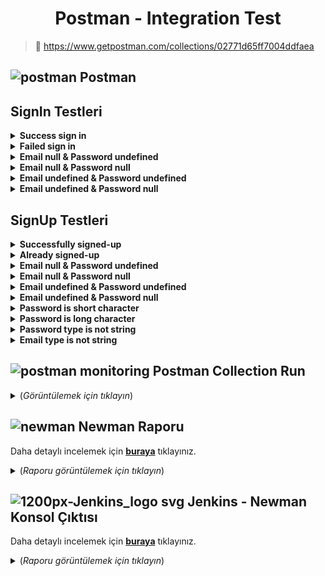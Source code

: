 <h1 align="center"> <b>Postman - Integration Test</b> </h1>

> 🔗  https://www.getpostman.com/collections/02771d65ff7004ddfaea

 ## ![postman](https://user-images.githubusercontent.com/35347777/147509734-b58b6d8d-1780-4d9b-8c4f-ffcb545d3a1d.png) Postman


## SignIn Testleri

<details>
    <summary><strong>Success sign in</strong></summary>

--------
 
Responses durumlarında başarılı işlemin 200 dönmesi gerektiği söylenmiş ama işlem 201 Created olarak geliyor. Bu yüzden testi fail olarak aldım.
 
![Success_signinv2](https://user-images.githubusercontent.com/35347777/149654893-b4e1a464-4990-49ac-b88d-6b23458c75b1.PNG) 

```javascript
const response = pm.response;

const actualResponse = response.json();
var size = Object.keys(actualResponse).length;  
var responsLimit = 1000; 
var responseTime = response.responseTime; 
 
pm.environment.set("UserAccessToken",actualResponse.access_token);
 
pm.test("Response control", function () { 
  pm.expect(response.to.have.status(200));
  pm.expect(response.to.be.withBody);
  pm.expect(response.to.be.json);
  pm.expect(pm.response.to.have.jsonBody('access_token'));
}); 
 
tests["Size control"] = size == 1;   
tests["Access token type control"] = typeof(actualResponse.access_token) === "string";
  

pm.test("Status code name has string", () => {
  pm.expect(response.to.have.status("OK")); 
});
  

pm.test("Response should not be error", function () { 
    pm.expect(response.to.not.be.error); 
}); 

pm.test("Check response time", () => {  
  if (responseTime > responsLimit) {       
    console.log("Response time was longer than " + responsLimit + " ms " + "(" + responseTime + " ms)" + " / Response Date: " + pm.response.headers.get("Date"));
  }
  pm.expect(responseTime).to.be.below(responsLimit); 
});
 
 pm.test("Response has charset in content-type header", function () {
    pm.expect(pm.response.to.have.header("Content-Type"));
    pm.expect(pm.response.to.have.header('Content-Type', 'application/json; charset=utf-8'));
});
```
</details>

<details>
    <summary><strong>Failed sign in</strong></summary>

--------
  
![Failed_signin](https://user-images.githubusercontent.com/35347777/149537722-ad32a73f-dd66-4537-b2f4-817c96b2a42c.PNG) 

```javascript
const response = pm.response;

const actualResponse = response.json();
var size = Object.keys(actualResponse).length;  
var responsLimit = 1000; 
var responseTime = response.responseTime; 
 
pm.environment.set("UserAccessToken",actualResponse.access_token);
 

tests["Size control"] = size == 2;   
tests["Status code type control"] = typeof(actualResponse.statusCode) === "number";
tests["Message type control"] = typeof(actualResponse.message[0]) === "string"; 


pm.test("Response control", function () { 
  pm.expect(response.to.have.status(401));
  pm.expect(pm.response.to.have.jsonBody('message'));
  pm.expect(pm.response.to.have.jsonBody('statusCode')); 
  
  pm.expect(response.to.be.withBody);
  pm.expect(response.to.be.json);
}); 

var expectedResponse= (
            "Unauthorized"
);
   
pm.test("Check response is true", () => {
    pm.expect(actualResponse.message).to.eql(expectedResponse); 
});
 
  

pm.test("Status code name has string", () => {
  pm.expect(response.to.have.status("Unauthorized")); 
  console.log("Error: Unauthorized" +"\n"
                +"Message Error: "+actualResponse.message); 
});
   
pm.test("Response should be error", function () { 
    pm.expect(response.to.be.error); 
}); 

pm.test("Check response time", () => {  
  if (responseTime > responsLimit) {       
    console.log("Response time was longer than " + responsLimit + " ms " + "(" + responseTime + " ms)" + " / Response Date: " + pm.response.headers.get("Date"));
  }
  pm.expect(responseTime).to.be.below(responsLimit); 
});
 
 pm.test("Response has charset in content-type header", function () {
    pm.expect(pm.response.to.have.header("Content-Type"));
    pm.expect(pm.response.to.have.header('Content-Type', 'application/json; charset=utf-8'));
});
```
</details>
  
<details>
    <summary><strong>Email null & Password undefined</strong></summary>

--------
   
![Email null   Password undefined](https://user-images.githubusercontent.com/35347777/149538446-700e6f14-406b-4cb0-9339-77c4dddc6c07.PNG)

```javascript
const response = pm.response;

const actualResponse = response.json();
var size = Object.keys(actualResponse).length;  
var responsLimit = 1000; 
var responseTime = response.responseTime; 
 
pm.environment.set("UserAccessToken",actualResponse.access_token);
 

tests["Size control"] = size == 2;   
tests["Status code type control"] = typeof(actualResponse.statusCode) === "number";
tests["Message type control"] = typeof(actualResponse.message[0]) === "string"; 


pm.test("Response control", function () { 
  pm.expect(response.to.have.status(401));
  pm.expect(pm.response.to.have.jsonBody('message'));
  pm.expect(pm.response.to.have.jsonBody('statusCode')); 
  
  pm.expect(response.to.be.withBody);
  pm.expect(response.to.be.json);
}); 

var expectedResponse= (
            "Unauthorized"
);
   
pm.test("Check response is true", () => {
    pm.expect(actualResponse.message).to.eql(expectedResponse); 
});
 
  
pm.test("Status code name has string", () => {
  pm.expect(response.to.have.status("Unauthorized")); 
  console.log("Error: Unauthorized" +"\n"
                +"Message Error: "+actualResponse.message); 
});
   
pm.test("Response should be error", function () { 
    pm.expect(response.to.be.error); 
}); 

pm.test("Check response time", () => {  
  if (responseTime > responsLimit) {       
    console.log("Response time was longer than " + responsLimit + " ms " + "(" + responseTime + " ms)" + " / Response Date: " + pm.response.headers.get("Date"));
  }
  pm.expect(responseTime).to.be.below(responsLimit); 
});
 
 pm.test("Response has charset in content-type header", function () {
    pm.expect(pm.response.to.have.header("Content-Type"));
    pm.expect(pm.response.to.have.header('Content-Type', 'application/json; charset=utf-8'));
});
```
</details>

<details>
    <summary><strong>Email null & Password null</strong></summary>

--------
    
![Email null   Password null](https://user-images.githubusercontent.com/35347777/149538577-bf949458-1aeb-44ee-9557-9e627af450bf.PNG)

```javascript
const response = pm.response;

const actualResponse = response.json();
var size = Object.keys(actualResponse).length;  
var responsLimit = 1000; 
var responseTime = response.responseTime; 
 
pm.environment.set("UserAccessToken",actualResponse.access_token);
 

tests["Size control"] = size == 2;   
tests["Status code type control"] = typeof(actualResponse.statusCode) === "number";
tests["Message type control"] = typeof(actualResponse.message[0]) === "string"; 


pm.test("Response control", function () { 
  pm.expect(response.to.have.status(401));
  pm.expect(pm.response.to.have.jsonBody('message'));
  pm.expect(pm.response.to.have.jsonBody('statusCode')); 
  
  pm.expect(response.to.be.withBody);
  pm.expect(response.to.be.json);
}); 

var expectedResponse= (
            "Unauthorized"
);
   
pm.test("Check response is true", () => {
    pm.expect(actualResponse.message).to.eql(expectedResponse); 
});
 
  

pm.test("Status code name has string", () => {
  pm.expect(response.to.have.status("Unauthorized")); 
  console.log("Error: Unauthorized" +"\n"
                +"Message Error: "+actualResponse.message); 
});
   
pm.test("Response should be error", function () { 
    pm.expect(response.to.be.error); 
}); 

pm.test("Check response time", () => {  
  if (responseTime > responsLimit) {       
    console.log("Response time was longer than " + responsLimit + " ms " + "(" + responseTime + " ms)" + " / Response Date: " + pm.response.headers.get("Date"));
  }
  pm.expect(responseTime).to.be.below(responsLimit); 
});
 
 pm.test("Response has charset in content-type header", function () {
    pm.expect(pm.response.to.have.header("Content-Type"));
    pm.expect(pm.response.to.have.header('Content-Type', 'application/json; charset=utf-8'));
});
```
</details>

<details>
    <summary><strong>Email undefined & Password undefined</strong></summary>

--------
     
![Email undefined   Password undefined](https://user-images.githubusercontent.com/35347777/149538695-ef75b0f6-bf35-4cbd-968d-3b0b3f04ea4b.PNG)

```javascript
const response = pm.response;

const actualResponse = response.json();
var size = Object.keys(actualResponse).length;  
var responsLimit = 1000; 
var responseTime = response.responseTime; 
 
pm.environment.set("UserAccessToken",actualResponse.access_token);
 

tests["Size control"] = size == 2;   
tests["Status code type control"] = typeof(actualResponse.statusCode) === "number";
tests["Message type control"] = typeof(actualResponse.message[0]) === "string"; 


pm.test("Response control", function () { 
  pm.expect(response.to.have.status(401));
  pm.expect(pm.response.to.have.jsonBody('message'));
  pm.expect(pm.response.to.have.jsonBody('statusCode')); 
  
  pm.expect(response.to.be.withBody);
  pm.expect(response.to.be.json);
}); 

var expectedResponse= (
            "Unauthorized"
);
   
pm.test("Check response is true", () => {
    pm.expect(actualResponse.message).to.eql(expectedResponse); 
});
 
  

pm.test("Status code name has string", () => {
  pm.expect(response.to.have.status("Unauthorized")); 
  console.log("Error: Unauthorized" +"\n"
                +"Message Error: "+actualResponse.message); 
});
   
pm.test("Response should be error", function () { 
    pm.expect(response.to.be.error); 
}); 

pm.test("Check response time", () => {  
  if (responseTime > responsLimit) {       
    console.log("Response time was longer than " + responsLimit + " ms " + "(" + responseTime + " ms)" + " / Response Date: " + pm.response.headers.get("Date"));
  }
  pm.expect(responseTime).to.be.below(responsLimit); 
});
 
 pm.test("Response has charset in content-type header", function () {
    pm.expect(pm.response.to.have.header("Content-Type"));
    pm.expect(pm.response.to.have.header('Content-Type', 'application/json; charset=utf-8'));
});
```
</details>

<details>
    <summary><strong>Email undefined & Password null</strong></summary>

--------
     
![Email undefined   Password null](https://user-images.githubusercontent.com/35347777/149538826-e76b4fde-9ea5-4cda-9ab7-6167bc04ca6d.PNG)

```javascript
const response = pm.response;

const actualResponse = response.json();
var size = Object.keys(actualResponse).length;  
var responsLimit = 1000; 
var responseTime = response.responseTime; 
 
pm.environment.set("UserAccessToken",actualResponse.access_token);
 

tests["Size control"] = size == 2;   
tests["Status code type control"] = typeof(actualResponse.statusCode) === "number";
tests["Message type control"] = typeof(actualResponse.message[0]) === "string"; 


pm.test("Response control", function () { 
  pm.expect(response.to.have.status(401));
  pm.expect(pm.response.to.have.jsonBody('message'));
  pm.expect(pm.response.to.have.jsonBody('statusCode')); 
  
  pm.expect(response.to.be.withBody);
  pm.expect(response.to.be.json);
}); 

var expectedResponse= (
            "Unauthorized"
);
   
pm.test("Check response is true", () => {
    pm.expect(actualResponse.message).to.eql(expectedResponse); 
});
 
  

pm.test("Status code name has string", () => {
  pm.expect(response.to.have.status("Unauthorized")); 
  console.log("Error: Unauthorized" +"\n"
                +"Message Error: "+actualResponse.message); 
});
   
pm.test("Response should be error", function () { 
    pm.expect(response.to.be.error); 
}); 

pm.test("Check response time", () => {  
  if (responseTime > responsLimit) {       
    console.log("Response time was longer than " + responsLimit + " ms " + "(" + responseTime + " ms)" + " / Response Date: " + pm.response.headers.get("Date"));
  }
  pm.expect(responseTime).to.be.below(responsLimit); 
});
 
 pm.test("Response has charset in content-type header", function () {
    pm.expect(pm.response.to.have.header("Content-Type"));
    pm.expect(pm.response.to.have.header('Content-Type', 'application/json; charset=utf-8'));
});
```
</details>


## SignUp Testleri

<details>
    <summary><strong>Successfully signed-up</strong></summary>

--------
SignIn'deki durum benzeri, 201 döndüğü için fail olarak aldım.
 
![signup_successv2](https://user-images.githubusercontent.com/35347777/149654948-65a2df2b-d177-49b3-aef9-a646f770f2c5.PNG)

```javascript
const response = pm.response;

const actualResponse = response.json();
var size = Object.keys(actualResponse).length;  
var responsLimit = 1000; 
var responseTime = response.responseTime; 
 
pm.environment.set("UserAccessToken",actualResponse.access_token);
 
pm.test("Response control", function () { 
  pm.expect(response.to.have.status(200));
  pm.expect(response.to.be.withBody);
  pm.expect(response.to.be.json);
  pm.expect(pm.response.to.have.jsonBody('access_token'));
}); 
 
tests["Size control"] = size == 1;   
tests["Access token type control"] = typeof(actualResponse.access_token) === "string";
  

pm.test("Status code name has string", () => {
  pm.expect(response.to.have.status("OK")); 
});
   
pm.test("Response should not be error", function () { 
    pm.expect(response.to.not.be.error); 
}); 

pm.test("Check response time", () => {  
  if (responseTime > responsLimit) {       
    console.log("Response time was longer than " + responsLimit + " ms " + "(" + responseTime + " ms)" + " / Response Date: " + pm.response.headers.get("Date"));
  }
  pm.expect(responseTime).to.be.below(responsLimit); 
});
 
 pm.test("Response has charset in content-type header", function () {
    pm.expect(pm.response.to.have.header("Content-Type"));
    pm.expect(pm.response.to.have.header('Content-Type', 'application/json; charset=utf-8'));
});
```
</details>

<details>
    <summary><strong>Already signed-up</strong></summary>

--------
       
![Already signed-up](https://user-images.githubusercontent.com/35347777/149540646-26d9d66f-cf85-4843-bd1f-d36d70dfdab6.PNG)

```javascript
const response = pm.response;

const actualResponse = response.json();
var size = Object.keys(actualResponse).length;  
var responsLimit = 1000; 
var responseTime = response.responseTime; 
 
 
tests["Size control"] = size == 3;   
tests["Status code type control"] = typeof(actualResponse.statusCode) === "number";
tests["Message type control"] = typeof(actualResponse.message[0]) === "string";
tests["Error type control"] = typeof(actualResponse.error) === "string";


pm.test("Response control", function () { 
  pm.expect(response.to.have.status(409));
  pm.expect(pm.response.to.have.jsonBody('message'));
  pm.expect(pm.response.to.have.jsonBody('statusCode'));
  pm.expect(pm.response.to.have.jsonBody('error'));
  
  pm.expect(response.to.be.withBody);
  pm.expect(response.to.be.json);
}); 

var expectedResponse= (
            "User already exist!"
);
   
pm.test("Check response is true", () => {
    pm.expect(actualResponse.message).to.eql(expectedResponse); 
});
 
  

pm.test("Status code name has string", () => {
  pm.expect(response.to.have.status("Conflict")); 
  console.log("Error: Conflict" +"\n"
                +"Message Error: "+actualResponse.message); 
});
   
pm.test("Response should be error", function () { 
    pm.expect(response.to.be.error); 
}); 

pm.test("Check response time", () => {  
  if (responseTime > responsLimit) {       
    console.log("Response time was longer than " + responsLimit + " ms " + "(" + responseTime + " ms)" + " / Response Date: " + pm.response.headers.get("Date"));
  }
  pm.expect(responseTime).to.be.below(responsLimit); 
});
 
 pm.test("Response has charset in content-type header", function () {
    pm.expect(pm.response.to.have.header("Content-Type"));
    pm.expect(pm.response.to.have.header('Content-Type', 'application/json; charset=utf-8'));
});
```
</details>

<details>
    <summary><strong>Email null & Password undefined</strong></summary>

--------
        
![Email null   Password undefined](https://user-images.githubusercontent.com/35347777/149540814-e70c67cd-9c38-42d1-8947-bbc08f6de23e.PNG)

```javascript
const response = pm.response;

const actualResponse = response.json();
var size = Object.keys(actualResponse).length;  
var responsLimit = 1000; 
var responseTime = response.responseTime; 
 
 
tests["Size control"] = size == 3;   
tests["Status code type control"] = typeof(actualResponse.statusCode) === "number";
tests["Message type control"] = typeof(actualResponse.message[0]) === "string";
tests["Error type control"] = typeof(actualResponse.error) === "string";


pm.test("Response control", function () { 
  pm.expect(response.to.have.status(400));
  pm.expect(pm.response.to.have.jsonBody('message'));
  pm.expect(pm.response.to.have.jsonBody('statusCode'));
  pm.expect(pm.response.to.have.jsonBody('error'));
   
  pm.expect(response.to.be.withBody);
  pm.expect(response.to.be.json);
}); 

var expectedResponse= [
            "email should not be null or undefined",
            "email must be shorter than or equal to 100 characters",
            "email should not be empty",
            "email must be an email",
            "password should not be null or undefined",
            "password must be shorter than or equal to 20 characters",
            "password must be longer than or equal to 8 characters",
            "password should not be empty",
            "password must be a string"
];
   
pm.test("Check response is true", () => {
    for (var i = 0; i < expectedResponse.length; i++){
        pm.expect(actualResponse.message[i]).to.eql(expectedResponse[i]);  
    }
});

pm.test("Status code name has string", () => {
  pm.expect(response.to.have.status("Bad Request")); 
  console.log("Error: Bad Request" +"\n"
                +"Message Error: "+actualResponse.message); 
});
   
pm.test("Response should be error", function () { 
    pm.expect(response.to.be.error); 
}); 

pm.test("Check response time", () => {  
  if (responseTime > responsLimit) {       
    console.log("Response time was longer than " + responsLimit + " ms " + "(" + responseTime + " ms)" + " / Response Date: " + pm.response.headers.get("Date"));
  }
  pm.expect(responseTime).to.be.below(responsLimit); 
});
 
 pm.test("Response has charset in content-type header", function () {
    pm.expect(pm.response.to.have.header("Content-Type"));
    pm.expect(pm.response.to.have.header('Content-Type', 'application/json; charset=utf-8'));
});
```
</details>

<details>
    <summary><strong>Email null & Password null</strong></summary>

--------
         
![Email null   Password null](https://user-images.githubusercontent.com/35347777/149540923-9a73526f-91a2-4fed-8331-30a95b7ef2bc.PNG)

```javascript
const response = pm.response;

const actualResponse = response.json();
var size = Object.keys(actualResponse).length;  
var responsLimit = 1000; 
var responseTime = response.responseTime; 
 
 
tests["Size control"] = size == 3;   
tests["Status code type control"] = typeof(actualResponse.statusCode) === "number";
tests["Message type control"] = typeof(actualResponse.message[0]) === "string";
tests["Error type control"] = typeof(actualResponse.error) === "string";


pm.test("Response control", function () { 
  pm.expect(response.to.have.status(400));
  pm.expect(pm.response.to.have.jsonBody('message'));
  pm.expect(pm.response.to.have.jsonBody('statusCode'));
  pm.expect(pm.response.to.have.jsonBody('error'));
   
  pm.expect(response.to.be.withBody);
  pm.expect(response.to.be.json);
}); 

var expectedResponse= [
            "email should not be null or undefined",
            "email must be shorter than or equal to 100 characters",
            "email should not be empty",
            "email must be an email",
            "password should not be null or undefined",
            "password must be shorter than or equal to 20 characters",
            "password must be longer than or equal to 8 characters",
            "password should not be empty",
            "password must be a string"
];
   
pm.test("Check response is true", () => {
    for (var i = 0; i < expectedResponse.length; i++){
        pm.expect(actualResponse.message[i]).to.eql(expectedResponse[i]);  
    }
});
  

pm.test("Status code name has string", () => {
  pm.expect(response.to.have.status("Bad Request")); 
  console.log("Error: Bad Request" +"\n"
                +"Message Error: "+actualResponse.message); 
});
   
pm.test("Response should be error", function () { 
    pm.expect(response.to.be.error); 
}); 

pm.test("Check response time", () => {  
  if (responseTime > responsLimit) {       
    console.log("Response time was longer than " + responsLimit + " ms " + "(" + responseTime + " ms)" + " / Response Date: " + pm.response.headers.get("Date"));
  }
  pm.expect(responseTime).to.be.below(responsLimit); 
});
 
 pm.test("Response has charset in content-type header", function () {
    pm.expect(pm.response.to.have.header("Content-Type"));
    pm.expect(pm.response.to.have.header('Content-Type', 'application/json; charset=utf-8'));
});
```
</details>

<details>
    <summary><strong>Email undefined & Password undefined</strong></summary>

--------
          
![Email undefined   Password undefined](https://user-images.githubusercontent.com/35347777/149541098-b46ea2d2-5ada-4daf-952d-02f5ddf31538.PNG)

```javascript
const response = pm.response;

const actualResponse = response.json();
var size = Object.keys(actualResponse).length;  
var responsLimit = 1000; 
var responseTime = response.responseTime; 
 
 
tests["Size control"] = size == 3;   
tests["Status code type control"] = typeof(actualResponse.statusCode) === "number";
tests["Message type control"] = typeof(actualResponse.message[0]) === "string";
tests["Error type control"] = typeof(actualResponse.error) === "string";


pm.test("Response control", function () { 
  pm.expect(response.to.have.status(400));
  pm.expect(pm.response.to.have.jsonBody('message'));
  pm.expect(pm.response.to.have.jsonBody('statusCode'));
  pm.expect(pm.response.to.have.jsonBody('error'));
  
  pm.expect(response.to.be.withBody);
  pm.expect(response.to.be.json);
}); 
  
var expectedResponse= [
            "email should not be null or undefined",
            "email must be shorter than or equal to 100 characters",
            "email should not be empty",
            "email must be an email",
            "password should not be null or undefined",
            "password must be shorter than or equal to 20 characters",
            "password must be longer than or equal to 8 characters",
            "password should not be empty",
            "password must be a string"
];
   
pm.test("Check response is true", () => {
    for (var i = 0; i < expectedResponse.length; i++){
        pm.expect(actualResponse.message[i]).to.eql(expectedResponse[i]);  
    }
});

pm.test("Status code name has string", () => {
  pm.expect(response.to.have.status("Bad Request")); 
  console.log("Error: Bad Request" +"\n"
                +"Message Error: "+actualResponse.message); 
});
   
pm.test("Response should be error", function () { 
    pm.expect(response.to.be.error); 
}); 

pm.test("Check response time", () => {  
  if (responseTime > responsLimit) {       
    console.log("Response time was longer than " + responsLimit + " ms " + "(" + responseTime + " ms)" + " / Response Date: " + pm.response.headers.get("Date"));
  }
  pm.expect(responseTime).to.be.below(responsLimit); 
});
 
 pm.test("Response has charset in content-type header", function () {
    pm.expect(pm.response.to.have.header("Content-Type"));
    pm.expect(pm.response.to.have.header('Content-Type', 'application/json; charset=utf-8'));
});
```
</details>

<details>
    <summary><strong>Email undefined & Password null</strong></summary>

--------
           
![Email undefined   Password null](https://user-images.githubusercontent.com/35347777/149541204-b0b5732f-ccc8-44c5-8f46-53ffa06a1b5f.PNG)

```javascript
const response = pm.response;

const actualResponse = response.json();
var size = Object.keys(actualResponse).length;  
var responsLimit = 1000; 
var responseTime = response.responseTime; 
  
 
tests["Size control"] = size == 3;   
tests["Status code type control"] = typeof(actualResponse.statusCode) === "number";
tests["Message type control"] = typeof(actualResponse.message[0]) === "string";
tests["Error type control"] = typeof(actualResponse.error) === "string";
  
pm.test("Response control", function () { 
  pm.expect(response.to.have.status(400));
  pm.expect(pm.response.to.have.jsonBody('message'));
  pm.expect(pm.response.to.have.jsonBody('statusCode'));
  pm.expect(pm.response.to.have.jsonBody('error'));
  
  pm.expect(response.to.be.withBody);
  pm.expect(response.to.be.json);
}); 


var expectedResponse= [
            "email should not be null or undefined",
            "email must be shorter than or equal to 100 characters",
            "email should not be empty",
            "email must be an email",
            "password should not be null or undefined",
            "password must be shorter than or equal to 20 characters",
            "password must be longer than or equal to 8 characters",
            "password should not be empty",
            "password must be a string"
];
   
pm.test("Check response is true", () => {
    for (var i = 0; i < expectedResponse.length; i++){
        pm.expect(actualResponse.message[i]).to.eql(expectedResponse[i]);  
    }
});



pm.test("Status code name has string", () => {
  pm.expect(response.to.have.status("Bad Request")); 
  console.log("Error: Bad Request" +"\n"
                +"Message Error: "+actualResponse.message); 
});
   
pm.test("Response should be error", function () { 
    pm.expect(response.to.be.error); 
}); 

pm.test("Check response time", () => {  
  if (responseTime > responsLimit) {       
    console.log("Response time was longer than " + responsLimit + " ms " + "(" + responseTime + " ms)" + " / Response Date: " + pm.response.headers.get("Date"));
  }
  pm.expect(responseTime).to.be.below(responsLimit); 
});
 
 pm.test("Response has charset in content-type header", function () {
    pm.expect(pm.response.to.have.header("Content-Type"));
    pm.expect(pm.response.to.have.header('Content-Type', 'application/json; charset=utf-8'));
});
```
</details>

<details>
    <summary><strong>Password is short character</strong></summary>

--------
            
![Password is short character](https://user-images.githubusercontent.com/35347777/149541815-05e3beba-5563-45b0-98f6-12578276eef3.PNG)

```javascript
const response = pm.response;

const actualResponse = response.json();
var size = Object.keys(actualResponse).length;  
var responsLimit = 1000; 
var responseTime = response.responseTime; 
  

tests["Size control"] = size == 3;   
tests["Status code type control"] = typeof(actualResponse.statusCode) === "number";
tests["Message type control"] = typeof(actualResponse.message[0]) === "string";
tests["Error type control"] = typeof(actualResponse.error) === "string";


pm.test("Response control", function () { 
  pm.expect(response.to.have.status(400));
  pm.expect(pm.response.to.have.jsonBody('message'));
  pm.expect(pm.response.to.have.jsonBody('statusCode'));
  pm.expect(pm.response.to.have.jsonBody('error'));
  
  pm.expect(response.to.be.withBody);
  pm.expect(response.to.be.json);
}); 

var expectedResponse= (
            "password must be longer than or equal to 8 characters"
);
   
pm.test("Check response is true", () => {
    pm.expect(actualResponse.message[0]).to.eql(expectedResponse); 
});

  
pm.test("Status code name has string", () => {
  pm.expect(response.to.have.status("Bad Request")); 
  console.log("Error: Bad Request" +"\n"
                +"Message Error: "+actualResponse.message); 
});
   
pm.test("Response should be error", function () { 
    pm.expect(response.to.be.error); 
}); 

pm.test("Check response time", () => {  
  if (responseTime > responsLimit) {       
    console.log("Response time was longer than " + responsLimit + " ms " + "(" + responseTime + " ms)" + " / Response Date: " + pm.response.headers.get("Date"));
  }
  pm.expect(responseTime).to.be.below(responsLimit); 
});
 
 pm.test("Response has charset in content-type header", function () {
    pm.expect(pm.response.to.have.header("Content-Type"));
    pm.expect(pm.response.to.have.header('Content-Type', 'application/json; charset=utf-8'));
});
```
</details>

<details>
    <summary><strong>Password is long character</strong></summary>

--------
             
![Password is long character](https://user-images.githubusercontent.com/35347777/149542331-74b66f74-ba3d-48e4-a95a-9abc811cb8dc.PNG)

```javascript
const response = pm.response;

const actualResponse = response.json();
var size = Object.keys(actualResponse).length;  
var responsLimit = 1000; 
var responseTime = response.responseTime; 
 
 
tests["Size control"] = size == 3;   
tests["Status code type control"] = typeof(actualResponse.statusCode) === "number";
tests["Message type control"] = typeof(actualResponse.message[0]) === "string";
tests["Error type control"] = typeof(actualResponse.error) === "string";


pm.test("Response control", function () { 
  pm.expect(response.to.have.status(400));
  pm.expect(pm.response.to.have.jsonBody('message'));
  pm.expect(pm.response.to.have.jsonBody('statusCode'));
  pm.expect(pm.response.to.have.jsonBody('error'));
  
  pm.expect(response.to.be.withBody);
  pm.expect(response.to.be.json);
}); 

var expectedResponse= (
            "password must be shorter than or equal to 20 characters"
);
   
pm.test("Check response is true", () => {
    pm.expect(actualResponse.message[0]).to.eql(expectedResponse); 
});
 
  

pm.test("Status code name has string", () => {
  pm.expect(response.to.have.status("Bad Request")); 
  console.log("Error: Bad Request" +"\n"
                +"Message Error: "+actualResponse.message); 
});
   
pm.test("Response should be error", function () { 
    pm.expect(response.to.be.error); 
}); 

pm.test("Check response time", () => {  
  if (responseTime > responsLimit) {       
    console.log("Response time was longer than " + responsLimit + " ms " + "(" + responseTime + " ms)" + " / Response Date: " + pm.response.headers.get("Date"));
  }
  pm.expect(responseTime).to.be.below(responsLimit); 
});
 
 pm.test("Response has charset in content-type header", function () {
    pm.expect(pm.response.to.have.header("Content-Type"));
    pm.expect(pm.response.to.have.header('Content-Type', 'application/json; charset=utf-8'));
});
```
</details>

<details>
    <summary><strong>Password type is not string</strong></summary>

--------
              
![Password type is not string](https://user-images.githubusercontent.com/35347777/149542419-201b0cfd-4f91-45e5-9c83-71fb2f40427d.PNG)

```javascript
const response = pm.response;

const actualResponse = response.json();
var size = Object.keys(actualResponse).length;  
var responsLimit = 1000; 
var responseTime = response.responseTime; 
 
  
tests["Size control"] = size == 3;   
tests["Status code type control"] = typeof(actualResponse.statusCode) === "number";
tests["Message type control"] = typeof(actualResponse.message[0]) === "string";
tests["Error type control"] = typeof(actualResponse.error) === "string";


pm.test("Response control", function () { 
  pm.expect(response.to.have.status(400));
  pm.expect(pm.response.to.have.jsonBody('message'));
  pm.expect(pm.response.to.have.jsonBody('statusCode'));
  pm.expect(pm.response.to.have.jsonBody('error'));
   
  pm.expect(response.to.be.withBody);
  pm.expect(response.to.be.json);
}); 

var expectedResponse= [
          "password must be shorter than or equal to 20 characters",
          "password must be longer than or equal to 8 characters",
          "password must be a string"
];
   
pm.test("Check response is true", () => {
    for (var i = 0; i < expectedResponse.length; i++){
        pm.expect(actualResponse.message[i]).to.eql(expectedResponse[i]);  
    }
});
  

pm.test("Status code name has string", () => {
  pm.expect(response.to.have.status("Bad Request")); 
  console.log("Error: Bad Request" +"\n"
                +"Message Error: "+actualResponse.message); 
});
   
pm.test("Response should be error", function () { 
    pm.expect(response.to.be.error); 
}); 

pm.test("Check response time", () => {  
  if (responseTime > responsLimit) {       
    console.log("Response time was longer than " + responsLimit + " ms " + "(" + responseTime + " ms)" + " / Response Date: " + pm.response.headers.get("Date"));
  }
  pm.expect(responseTime).to.be.below(responsLimit); 
});
 
 pm.test("Response has charset in content-type header", function () {
    pm.expect(pm.response.to.have.header("Content-Type"));
    pm.expect(pm.response.to.have.header('Content-Type', 'application/json; charset=utf-8'));
});
```
</details>

<details>
    <summary><strong>Email type is not string</strong></summary>

--------
              
![Email type is not string](https://user-images.githubusercontent.com/35347777/149542574-696a2301-0f1e-4bcc-ae21-3fd74f50b573.PNG)
  
```javascript
const response = pm.response;

const actualResponse = response.json();
var size = Object.keys(actualResponse).length;  
var responsLimit = 1000; 
var responseTime = response.responseTime; 
 
 
tests["Size control"] = size == 3;   
tests["Status code type control"] = typeof(actualResponse.statusCode) === "number";
tests["Message type control"] = typeof(actualResponse.message[0]) === "string";
tests["Error type control"] = typeof(actualResponse.error) === "string";


pm.test("Response control", function () { 
  pm.expect(response.to.have.status(400));
  pm.expect(pm.response.to.have.jsonBody('message'));
  pm.expect(pm.response.to.have.jsonBody('statusCode'));
  pm.expect(pm.response.to.have.jsonBody('error'));
   
  pm.expect(response.to.be.withBody);
  pm.expect(response.to.be.json);
}); 

var expectedResponse= [
          "email must be shorter than or equal to 100 characters",
          "email must be an email"
];
   
pm.test("Check response is true", () => {
    for (var i = 0; i < expectedResponse.length; i++){
        pm.expect(actualResponse.message[i]).to.eql(expectedResponse[i]);  
    }
});
  

pm.test("Status code name has string", () => {
  pm.expect(response.to.have.status("Bad Request")); 
  console.log("Error: Bad Request" +"\n"
                +"Message Error: "+actualResponse.message); 
});
   
pm.test("Response should be error", function () { 
    pm.expect(response.to.be.error); 
}); 

pm.test("Check response time", () => {  
  if (responseTime > responsLimit) {       
    console.log("Response time was longer than " + responsLimit + " ms " + "(" + responseTime + " ms)" + " / Response Date: " + pm.response.headers.get("Date"));
  }
  pm.expect(responseTime).to.be.below(responsLimit); 
});
 
 pm.test("Response has charset in content-type header", function () {
    pm.expect(pm.response.to.have.header("Content-Type"));
    pm.expect(pm.response.to.have.header('Content-Type', 'application/json; charset=utf-8'));
});
```
</details>
 
##  ![postman monitoring](https://user-images.githubusercontent.com/35347777/147594384-6d3a8248-fb31-450f-8f8c-e7a786057fcb.png) Postman Collection Run

<details>
  <summary> (<i>Görüntülemek için tıklayın</i>)</summary>
   
![out](https://user-images.githubusercontent.com/35347777/149655155-dcd69400-8acd-4140-a0cb-d8c54efca64f.gif)

</details>

  
##  ![newman](https://user-images.githubusercontent.com/35347777/147482415-33220019-78d5-4a50-8855-a2f8fe3b8070.png) Newman Raporu

Daha detaylı incelemek için [**buraya**](https://onurerdemiroglu.com.tr/html-test-reports/) tıklayınız.

<details>
  <summary> (<i>Raporu görüntülemek için tıklayın</i>)</summary>
  
 ![newwman](https://user-images.githubusercontent.com/35347777/149655368-fb2d6fe9-6ec5-4ddf-9be1-fd0053f24a00.png)


</details>
 
##  ![1200px-Jenkins_logo svg](https://user-images.githubusercontent.com/35347777/147480987-e53e1e34-a6b5-4491-982f-d95c081112c5.png) Jenkins - Newman Konsol Çıktısı
 
 Daha detaylı incelemek için [**buraya**](https://onurerdemiroglu.com.tr/cs-images/jenkins-console-newman.png) tıklayınız.
 
<details>  
  <summary> (<i>Raporu görüntülemek için tıklayın</i>)</summary>
  
 ![jenkins_1](https://user-images.githubusercontent.com/35347777/149655465-42ee2ab6-c41b-4bce-b45a-337ed8417221.png)


</details>

